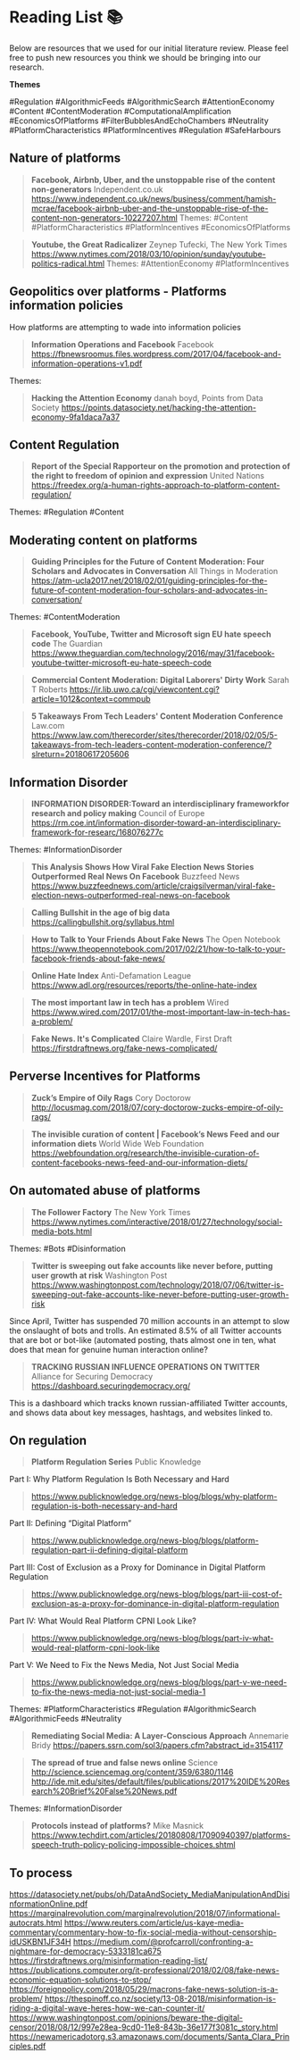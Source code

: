 # Reading List :books:

Below are resources that we used for our initial literature review. Please feel free to push new resources you think we should be bringing into our research. 

**Themes**

#Regulation
#AlgorithmicFeeds 
#AlgorithmicSearch 
#AttentionEconomy 
#Content
#ContentModeration
#ComputationalAmplification
#EconomicsOfPlatforms
#FilterBubblesAndEchoChambers
#Neutrality
#PlatformCharacteristics
#PlatformIncentives
#Regulation
#SafeHarbours

## Nature of platforms

> **Facebook, Airbnb, Uber, and the unstoppable rise of the content non-generators**
> Independent.co.uk
> https://www.independent.co.uk/news/business/comment/hamish-mcrae/facebook-airbnb-uber-and-the-unstoppable-rise-of-the-content-non-generators-10227207.html
Themes: #Content #PlatformCharacteristics #PlatformIncentives #EconomicsOfPlatforms

> **Youtube, the Great Radicalizer**
> Zeynep Tufecki, The New York Times
> https://www.nytimes.com/2018/03/10/opinion/sunday/youtube-politics-radical.html
Themes: #AttentionEconomy #PlatformIncentives

## Geopolitics over platforms - Platforms information policies
How platforms are attempting to wade into information policies

> **Information Operations and Facebook**
> Facebook
> https://fbnewsroomus.files.wordpress.com/2017/04/facebook-and-information-operations-v1.pdf

Themes: 
> **Hacking the Attention Economy**
> danah boyd, Points from Data Society
> https://points.datasociety.net/hacking-the-attention-economy-9fa1daca7a37

## Content Regulation

> **Report of the Special Rapporteur on the promotion and protection of the right to freedom of opinion and expression**
> United Nations
> https://freedex.org/a-human-rights-approach-to-platform-content-regulation/

Themes: #Regulation #Content


## Moderating content on platforms

> **Guiding Principles for the Future of Content Moderation: Four Scholars and Advocates in Conversation**
>All Things in Moderation
>https://atm-ucla2017.net/2018/02/01/guiding-principles-for-the-future-of-content-moderation-four-scholars-and-advocates-in-conversation/

Themes: #ContentModeration

> **Facebook, YouTube, Twitter and Microsoft sign EU hate speech code**
> The Guardian
> https://www.theguardian.com/technology/2016/may/31/facebook-youtube-twitter-microsoft-eu-hate-speech-code

> **Commercial Content Moderation: Digital Laborers' Dirty Work**
> Sarah T Roberts
> https://ir.lib.uwo.ca/cgi/viewcontent.cgi?article=1012&context=commpub

> **5 Takeaways From Tech Leaders' Content Moderation Conference**
>Law.com
>https://www.law.com/therecorder/sites/therecorder/2018/02/05/5-takeaways-from-tech-leaders-content-moderation-conference/?slreturn=20180617205606

## Information Disorder

>**INFORMATION DISORDER:Toward an interdisciplinary frameworkfor research and policy making**
>Council of Europe
>https://rm.coe.int/information-disorder-toward-an-interdisciplinary-framework-for-researc/168076277c

Themes: #InformationDisorder

> **This Analysis Shows How Viral Fake Election News Stories Outperformed Real News On Facebook**
> Buzzfeed News
> https://www.buzzfeednews.com/article/craigsilverman/viral-fake-election-news-outperformed-real-news-on-facebook

> **Calling Bullshit in the age of big data**
> https://callingbullshit.org/syllabus.html

> **How to Talk to Your Friends About Fake News**
> The Open Notebook
> https://www.theopennotebook.com/2017/02/21/how-to-talk-to-your-facebook-friends-about-fake-news/

> **Online Hate Index**
> Anti-Defamation League
> https://www.adl.org/resources/reports/the-online-hate-index

> **The most important law in tech has a problem**
>Wired
>https://www.wired.com/2017/01/the-most-important-law-in-tech-has-a-problem/

> **Fake News. It's Complicated**
> Claire Wardle, First Draft
> https://firstdraftnews.org/fake-news-complicated/

## Perverse Incentives for Platforms

> **Zuck’s Empire of Oily Rags**
> Cory Doctorow
> http://locusmag.com/2018/07/cory-doctorow-zucks-empire-of-oily-rags/

> **The invisible curation of content | Facebook’s News Feed and our information diets**
> World Wide Web Foundation
> https://webfoundation.org/research/the-invisible-curation-of-content-facebooks-news-feed-and-our-information-diets/

## On automated abuse of platforms

> **The Follower Factory**
> The New York Times
> https://www.nytimes.com/interactive/2018/01/27/technology/social-media-bots.html

Themes: #Bots #Disinformation

> **Twitter is sweeping out fake accounts like never before, putting user growth at risk**
> Washington Post
> https://www.washingtonpost.com/technology/2018/07/06/twitter-is-sweeping-out-fake-accounts-like-never-before-putting-user-growth-risk

Since April, Twitter has suspended 70 million accounts in an attempt to slow the onslaught of bots and trolls. An estimated 8.5% of all Twitter accounts that are bot or bot-like (automated posting, thats almost one in ten, what does that mean for genuine human interaction online?

> **TRACKING RUSSIAN INFLUENCE OPERATIONS ON TWITTER**
> Alliance for Securing Democracy
> https://dashboard.securingdemocracy.org/

This is a dashboard which tracks known russian-affiliated Twitter accounts, and shows data about key messages, hashtags, and websites linked to. 

## On regulation

> **Platform Regulation Series**
> Public Knowledge

Part I: Why Platform Regulation Is Both Necessary and Hard
> https://www.publicknowledge.org/news-blog/blogs/why-platform-regulation-is-both-necessary-and-hard

Part II: Defining “Digital Platform”
> https://www.publicknowledge.org/news-blog/blogs/platform-regulation-part-ii-defining-digital-platform

Part III: Cost of Exclusion as a Proxy for Dominance in Digital Platform Regulation
> https://www.publicknowledge.org/news-blog/blogs/part-iii-cost-of-exclusion-as-a-proxy-for-dominance-in-digital-platform-regulation

Part IV: What Would Real Platform CPNI Look Like?
> https://www.publicknowledge.org/news-blog/blogs/part-iv-what-would-real-platform-cpni-look-like

Part V: We Need to Fix the News Media, Not Just Social Media
> https://www.publicknowledge.org/news-blog/blogs/part-v-we-need-to-fix-the-news-media-not-just-social-media-1

Themes: #PlatformCharacteristics #Regulation #AlgorithmicSearch #AlgorithmicFeeds #Neutrality

> **Remediating Social Media: A Layer-Conscious Approach** 
> Annemarie Bridy
> https://papers.ssrn.com/sol3/papers.cfm?abstract_id=3154117

> **The spread of true and false news online**
> Science
> http://science.sciencemag.org/content/359/6380/1146
> http://ide.mit.edu/sites/default/files/publications/2017%20IDE%20Research%20Brief%20False%20News.pdf

Themes: #InformationDisorder

> **Protocols instead of platforms?**
> Mike Masnick
> https://www.techdirt.com/articles/20180808/17090940397/platforms-speech-truth-policy-policing-impossible-choices.shtml

## To process

https://datasociety.net/pubs/oh/DataAndSociety_MediaManipulationAndDisinformationOnline.pdf
https://marginalrevolution.com/marginalrevolution/2018/07/informational-autocrats.html
https://www.reuters.com/article/us-kaye-media-commentary/commentary-how-to-fix-social-media-without-censorship-idUSKBN1JF34H
https://medium.com/@profcarroll/confronting-a-nightmare-for-democracy-5333181ca675
https://firstdraftnews.org/misinformation-reading-list/
https://publications.computer.org/it-professional/2018/02/08/fake-news-economic-equation-solutions-to-stop/
https://foreignpolicy.com/2018/05/29/macrons-fake-news-solution-is-a-problem/
https://thespinoff.co.nz/society/13-08-2018/misinformation-is-riding-a-digital-wave-heres-how-we-can-counter-it/
https://www.washingtonpost.com/opinions/beware-the-digital-censor/2018/08/12/997e28ea-9cd0-11e8-843b-36e177f3081c_story.html
https://newamericadotorg.s3.amazonaws.com/documents/Santa_Clara_Principles.pdf

